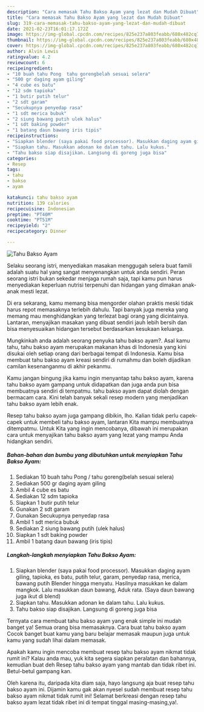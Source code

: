 ```yaml
---
description: "Cara memasak Tahu Bakso Ayam yang lezat dan Mudah Dibuat"
title: "Cara memasak Tahu Bakso Ayam yang lezat dan Mudah Dibuat"
slug: 319-cara-memasak-tahu-bakso-ayam-yang-lezat-dan-mudah-dibuat
date: 2021-02-23T16:01:17.172Z
image: https://img-global.cpcdn.com/recipes/825e237a803feabb/680x482cq70/tahu-bakso-ayam-foto-resep-utama.jpg
thumbnail: https://img-global.cpcdn.com/recipes/825e237a803feabb/680x482cq70/tahu-bakso-ayam-foto-resep-utama.jpg
cover: https://img-global.cpcdn.com/recipes/825e237a803feabb/680x482cq70/tahu-bakso-ayam-foto-resep-utama.jpg
author: Alvin Lewis
ratingvalue: 4.2
reviewcount: 6
recipeingredient:
- "10 buah tahu Pong  tahu gorengbelah sesuai selera"
- "500 gr daging ayam giling"
- "4 cube es batu"
- "12 sdm tapioka"
- "1 butir putih telur"
- "2 sdt garam"
- "Secukupnya penyedap rasa"
- "1 sdt merica bubuk"
- "2 siung bawang putih ulek halus"
- "1 sdt baking powder"
- "1 batang daun bawang iris tipis"
recipeinstructions:
- "Siapkan blender (saya pakai food processor). Masukkan daging ayam giling, tapioka, es batu, putih telur, garam, penyedap rasa, merica, bawang putih Blender hingga menyatu. Hasilnya masukkan ke dalam mangkok. Lalu masukkan daun bawang, Aduk rata. (Saya daun bawang juga ikut di blend)"
- "Siapkan tahu. Masukkan adonan ke dalam tahu. Lalu kukus."
- "Tahu bakso siap disajikan. Langsung di goreng juga bisa"
categories:
- Resep
tags:
- tahu
- bakso
- ayam

katakunci: tahu bakso ayam 
nutrition: 139 calories
recipecuisine: Indonesian
preptime: "PT40M"
cooktime: "PT51M"
recipeyield: "2"
recipecategory: Dinner

---
```



![Tahu Bakso Ayam](https://img-global.cpcdn.com/recipes/825e237a803feabb/680x482cq70/tahu-bakso-ayam-foto-resep-utama.jpg)

Selaku seorang istri, menyediakan masakan menggugah selera buat famili adalah suatu hal yang sangat menyenangkan untuk anda sendiri. Peran seorang istri bukan sekedar menjaga rumah saja, tapi kamu pun harus menyediakan keperluan nutrisi terpenuhi dan hidangan yang dimakan anak-anak mesti lezat.

Di era  sekarang, kamu memang bisa mengorder olahan praktis meski tidak harus repot memasaknya terlebih dahulu. Tapi banyak juga mereka yang memang mau menghidangkan yang terlezat bagi orang yang dicintainya. Lantaran, menyajikan masakan yang dibuat sendiri jauh lebih bersih dan bisa menyesuaikan hidangan tersebut berdasarkan kesukaan keluarga. 



Mungkinkah anda adalah seorang penyuka tahu bakso ayam?. Asal kamu tahu, tahu bakso ayam merupakan makanan khas di Indonesia yang kini disukai oleh setiap orang dari berbagai tempat di Indonesia. Kamu bisa membuat tahu bakso ayam kreasi sendiri di rumahmu dan boleh dijadikan camilan kesenanganmu di akhir pekanmu.

Kamu jangan bingung jika kamu ingin menyantap tahu bakso ayam, karena tahu bakso ayam gampang untuk didapatkan dan juga anda pun bisa membuatnya sendiri di tempatmu. tahu bakso ayam dapat diolah dengan bermacam cara. Kini telah banyak sekali resep modern yang menjadikan tahu bakso ayam lebih enak.

Resep tahu bakso ayam juga gampang dibikin, lho. Kalian tidak perlu capek-capek untuk membeli tahu bakso ayam, lantaran Kita mampu membuatnya ditempatmu. Untuk Kita yang ingin mencobanya, dibawah ini merupakan cara untuk menyajikan tahu bakso ayam yang lezat yang mampu Anda hidangkan sendiri.

<!--inarticleads1-->

##### Bahan-bahan dan bumbu yang dibutuhkan untuk menyiapkan Tahu Bakso Ayam:

1. Sediakan 10 buah tahu Pong / tahu goreng(belah sesuai selera)
1. Sediakan 500 gr daging ayam giling
1. Ambil 4 cube es batu
1. Sediakan 12 sdm tapioka
1. Siapkan 1 butir putih telur
1. Gunakan 2 sdt garam
1. Gunakan Secukupnya penyedap rasa
1. Ambil 1 sdt merica bubuk
1. Sediakan 2 siung bawang putih (ulek halus)
1. Siapkan 1 sdt baking powder
1. Ambil 1 batang daun bawang (iris tipis)




<!--inarticleads2-->

##### Langkah-langkah menyiapkan Tahu Bakso Ayam:

1. Siapkan blender (saya pakai food processor). Masukkan daging ayam giling, tapioka, es batu, putih telur, garam, penyedap rasa, merica, bawang putih Blender hingga menyatu. Hasilnya masukkan ke dalam mangkok. Lalu masukkan daun bawang, Aduk rata. (Saya daun bawang juga ikut di blend)
1. Siapkan tahu. Masukkan adonan ke dalam tahu. Lalu kukus.
1. Tahu bakso siap disajikan. Langsung di goreng juga bisa




Ternyata cara membuat tahu bakso ayam yang enak simple ini mudah banget ya! Semua orang bisa memasaknya. Cara buat tahu bakso ayam Cocok banget buat kamu yang baru belajar memasak maupun juga untuk kamu yang sudah lihai dalam memasak.

Apakah kamu ingin mencoba membuat resep tahu bakso ayam nikmat tidak rumit ini? Kalau anda mau, yuk kita segera siapkan peralatan dan bahannya, kemudian buat deh Resep tahu bakso ayam yang mantab dan tidak ribet ini. Betul-betul gampang kan. 

Oleh karena itu, daripada kita diam saja, hayo langsung aja buat resep tahu bakso ayam ini. Dijamin kamu gak akan nyesel sudah membuat resep tahu bakso ayam nikmat tidak rumit ini! Selamat berkreasi dengan resep tahu bakso ayam lezat tidak ribet ini di tempat tinggal masing-masing,ya!.

